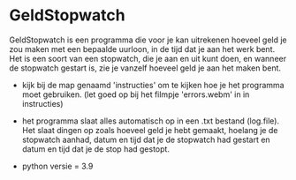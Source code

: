 # GeldStopwatch
GeldStopwatch is een programma die voor je kan uitrekenen hoeveel geld je zou maken met een bepaalde uurloon, in de tijd dat je aan het werk bent. Het is een soort van een stopwatch, die je aan en uit kunt doen, en wanneer de stopwatch gestart is, zie je vanzelf hoeveel geld je aan het maken bent.


- kijk bij de map genaamd 'instructies' om te kijken hoe je het programma moet gebruiken. (let goed op bij het filmpje 'errors.webm' in in instructies)
- het programma slaat alles automatisch op in een .txt bestand (log.file). Het slaat dingen op zoals hoeveel geld je hebt gemaakt, hoelang je de stopwatch aanhad, datum en tijd dat je de stopwatch had gestart en datum en tijd dat je de stop had gestopt.

- python versie = 3.9
